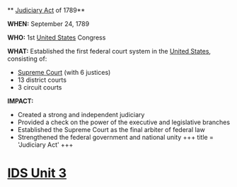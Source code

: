 ** [Judiciary Act](./../judiciary-act/) of 1789**

**WHEN:** September 24, 1789

**WHO:** 1st [United States](./../united-states/) Congress

**WHAT:** Established the first federal court system in the [United States](./../united-states/), consisting of:

* [Supreme Court](./../supreme-court/) (with 6 justices)
* 13 district courts
* 3 circuit courts

**IMPACT:**

* Created a strong and independent judiciary
* Provided a check on the power of the executive and legislative branches
* Established the Supreme Court as the final arbiter of federal law
* Strengthened the federal government and national unity
+++
 title = 'Judiciary Act'
+++
# [IDS Unit 3](./../ids-unit-3/)